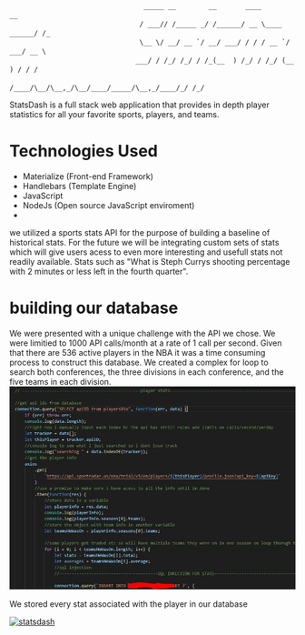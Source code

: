 
                                     _____ __        __       ____             __  
                                    / ___// /_____ _/ /______/ __ \____ ______/ /_ 
                                    \__ \/ __/ __ `/ __/ ___/ / / / __ `/ ___/ __ \
                                   ___/ / /_/ /_/ / /_(__  ) /_/ / /_/ (__  ) / / /
                                  /____/\__/\__,_/\__/____/_____/\__,_/____/_/ /_/ 


                                    
StatsDash is a full stack web application that provides in depth player statistics for all your favorite sports, players, and teams.

# Technologies Used
- Materialize (Front-end Framework)
- Handlebars (Template Engine)
- JavaScript
- NodeJs (Open source JavaScript enviroment)
- 


we utilized a sports stats API for the purpose of building a baseline of historical stats. For the future we will be integrating custom sets of stats which will give users acess to even more interesting and usefull stats not readily available. Stats such as "What is Steph Currys shooting percentage with 2 minutes or less left in the fourth quarter".

# building our database

We were presented with a unique challenge with the API we chose. We were limitied to 1000 API calls/month at a rate of 1 call per second. Given that there are 536 active players in the NBA it was a time consuming process to construct this database. We created a complex for loop to search both conferences, the three divisions in each conference, and the five teams in each division.
![imageOfPlayerStatsLogic](https://github.com/po1sigala/images/blob/master/statsDash/playerStatsJS.JPG?raw=true)

We stored every stat associated with the player in our database

[![statsdash](https://img.youtube.com/vi/HbdrZ5W-Ca4/0.jpg)](https://www.youtube.com/watch?v=HbdrZ5W-Ca4)
